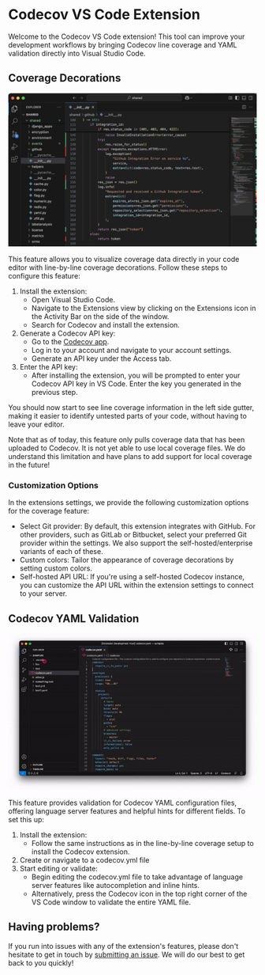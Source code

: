# Codecov VS Code Extension

Welcome to the Codecov VS Code extension! This tool can improve your development workflows by bringing Codecov line coverage and YAML validation directly into Visual Studio Code.

## Coverage Decorations

![Coverage demo](/media/coverage.png)

This feature allows you to visualize coverage data directly in your code editor with line-by-line coverage decorations. Follow these steps to configure this feature:

1. Install the extension:
   - Open Visual Studio Code.
   - Navigate to the Extensions view by clicking on the Extensions icon in the Activity Bar on the side of the window.
   - Search for Codecov and install the extension.
1. Generate a Codecov API key:
   - Go to the [Codecov app](https://app.codecov.io).
   - Log in to your account and navigate to your account settings.
   - Generate an API key under the Access tab.
1. Enter the API key:
   - After installing the extension, you will be prompted to enter your Codecov API key in VS Code. Enter the key you generated in the previous step.

You should now start to see line coverage information in the left side gutter, making it easier to identify untested parts of your code, without having to leave your editor.

Note that as of today, this feature only pulls coverage data that has been uploaded to Codecov. It is not yet able to use local coverage files. We do understand this limitation and have plans to add support for local coverage in the future!

### Customization Options

In the extensions settings, we provide the following customization options for the coverage feature:

- Select Git provider: By default, this extension integrates with GitHub. For other providers, such as GitLab or Bitbucket, select your preferred Git provider within the settings. We also support the self-hosted/enterprise variants of each of these.
- Custom colors: Tailor the appearance of coverage decorations by setting custom colors.
- Self-hosted API URL: If you're using a self-hosted Codecov instance, you can customize the API URL within the extension settings to connect to your server.

## Codecov YAML Validation

![YAML demo](/media/yaml.gif)

This feature provides validation for Codecov YAML configuration files, offering language server features and helpful hints for different fields. To set this up:

1. Install the extension:
   - Follow the same instructions as in the line-by-line coverage setup to install the Codecov extension.
1. Create or navigate to a codecov.yml file
1. Start editing or validate:
   - Begin editing the codecov.yml file to take advantage of language server features like autocompletion and inline hints.
   - Alternatively, press the Codecov icon in the top right corner of the VS Code window to validate the entire YAML file.

## Having problems?

If you run into issues with any of the extension's features, please don't hesitate to get in touch by [submitting an issue](https://github.com/codecov/vscode/issues). We will do our best to get back to you quickly!

